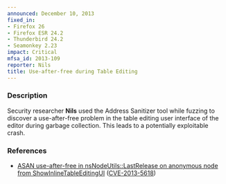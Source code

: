 ```yaml
---
announced: December 10, 2013
fixed_in:
- Firefox 26
- Firefox ESR 24.2
- Thunderbird 24.2
- Seamonkey 2.23
impact: Critical
mfsa_id: 2013-109
reporter: Nils
title: Use-after-free during Table Editing
---
```


<h3>Description</h3>

<p>Security researcher <strong>Nils</strong> used the Address Sanitizer tool
while fuzzing to discover a use-after-free problem in the table editing user
interface of the editor during garbage collection. This leads to a potentially
exploitable crash.
</p>


<h3>References</h3>

<ul>
  <li><a href="https://bugzilla.mozilla.org/show_bug.cgi?id=926361">
       ASAN use-after-free in nsNodeUtils::LastRelease on anonymous node from
ShowInlineTableEditingUI</a> (<a href="http://cve.mitre.org/cgi-bin/cvename.cgi?name=CVE-2013-5618" class="ex-ref">CVE-2013-5618</a>)</li>
</ul>



